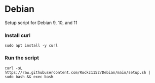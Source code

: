 # Debian
Setup script for Debian 9, 10, and 11

### Install curl
```
sudo apt install -y curl
```

### Run the script
```
curl -sL https://raw.githubusercontent.com/Rockz1152/Debian/main/setup.sh | sudo bash && exec bash
```
